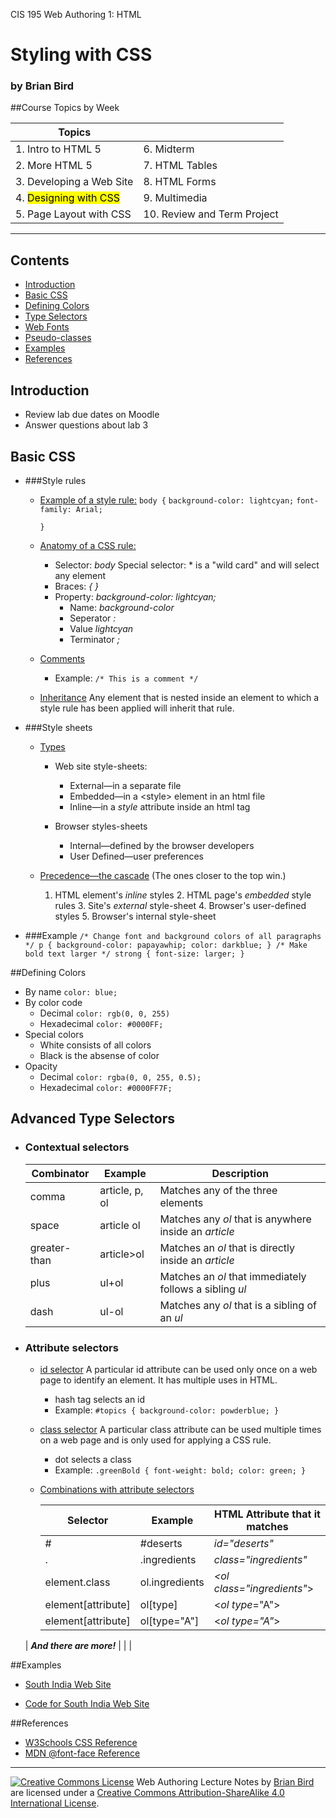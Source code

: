CIS 195 Web Authoring 1: HTML 

# Styling with CSS

### by Brian Bird

##Course Topics by Week

| Topics                             |                             |
| ---------------------------------- | --------------------------- |
| 1. Intro to HTML 5                 | 6. Midterm                  |
| 2. More HTML 5                     | 7. HTML Tables              |
| 3. Developing a Web Site           | 8. HTML Forms               |
| 4. <mark>Designing with CSS</mark> | 9. Multimedia               |
| 5. Page Layout with CSS            | 10. Review and Term Project |

<hr>

Contents
--------

-   [Introduction](#introduction)
-   [Basic CSS](#basic-css)
-   [Defining Colors](#defining_colors)
-   [Type Selectors](#type-selectors)
-   [Web Fonts](#web-fonts)
-   [Pseudo-classes](#pseudo-classes)
-   [Examples](#examples)
-   [References](#references)

## Introduction

-   Review lab due dates on Moodle
-   Answer questions about lab 3

## Basic CSS

- ###Style rules

  - <u>Example of a style rule:</u>
    `body {`
        `background-color: lightcyan;`
         `font-family: Arial;`

    `}`

  - <u>Anatomy of a CSS rule:</u>

    - Selector: *body*
      Special selector: * is a "wild card" and will select any element
    - Braces: *{ }*
    - Property: *background-color: lightcyan;*
      - Name: *background-color*
      - Seperator  *:*
      - Value  *lightcyan*
      - Terminator  *;*
    
  - <u>Comments</u>

    - Example:
      `/* This is a comment */`
    
  - <u>Inheritance</u>
    Any element that is nested inside an element to which a style rule has been applied will inherit that rule.

- ###Style sheets

  - <u>Types</u>
    - Web site style-sheets:
      
      - External&mdash;in a separate file
      - Embedded&mdash;in a &lt;style&gt; element in an html file
      - Inline&mdash;in a *style* attribute inside an html tag
      
    - Browser styles-sheets
      
      - Internal&mdash;defined by the browser developers
      - User Defined&mdash;user preferences
      
      
  - <u>Precedence&mdash;the cascade</u>
    (The ones closer to the top win.)
      1. HTML element's *inline* styles
        2. HTML page's *embedded* style rules
        3. Site's *external* style-sheet
        4. Browser's user-defined styles
        5. Browser's internal style-sheet
    
    
  
- ###Example
  `/* Change font and background colors of all paragraphs */
  p {
       background-color: papayawhip;
      color: darkblue;
     }
    /* Make bold text larger */
  strong {
         font-size: larger;
      }`

##Defining Colors

* By name
  `color: blue;`
* By color code
  * Decimal
    `color: rgb(0, 0, 255)`
  * Hexadecimal
    `color: #0000FF;`
* Special colors
  * White consists of all colors
  * Black is the absense of color
* Opacity
  * Decimal
    `color: rgba(0, 0, 255, 0.5);`
  * Hexadecimal
    `color: #0000FF7F;`


## Advanced Type Selectors

- ### Contextual selectors

  | Combinator   | Example        | Description                                             |
  | ------------ | -------------- | ------------------------------------------------------- |
  | comma        | article, p, ol | Matches any of the three elements                       |
  | space        | article ol     | Matches any *ol* that is anywhere inside an *article*   |
  | greater-than | article>ol     | Matches an *ol* that is directly inside an *article*    |
  | plus         | ul+ol          | Matches an *ol* that immediately follows a sibling *ul* |
  | dash         | ul-ol          | Matches any *ol* that is a sibling of an *ul*           |

  

- ### Attribute selectors

  - <u>id selector</u>
    A particular id attribute can be used only once on a web page to identify an element. It has multiple uses in HTML.

    - hash tag selects an id
    - Example:
      `#topics {
          background-color: powderblue;
      }`

  - <u>class selector</u>
    A particular class attribute can be used multiple times on a web page and is only used for applying a CSS rule.

    - dot selects a class
    - Example:
      `.greenBold {
          font-weight: bold;
          color: green;
      }`

  - <u>Combinations with attribute selectors</u>

    | Selector                  | Example        | HTML Attribute that it matches   |
    | ------------------------- | -------------- | -------------------------------- |
    | #                         | &#35;deserts   | *id="deserts"*                   |
    | .                         | .ingredients   | *class="ingredients"*            |
    | element.class             | ol.ingredients | *&lt;ol class="ingredients"*&gt; |
    | element[attribute]        | ol[type]       | &lt;*ol type*="A"&gt;            |
    | element[attribute]        | ol[type="A"]   | &lt;*ol type="A"*&gt;            |
  | ***And there are more!*** |                |                                  |
    
    


##Examples

* [South India Web Site](https://lcc-cit.github.io/CIS195-Demos/Unit03/Finished/Index.htm)

* [Code for South India Web Site](https://github.com/LCC-CIT/CIS195-Demos/tree/master/Unit03)

##References

* [W3Schools CSS Reference](https://www.w3schools.com/cssref/)
* [MDN @font-face Reference](https://developer.mozilla.org/en-US/docs/Web/CSS/%40font-face)

------

[![Creative Commons License](https://i.creativecommons.org/l/by-sa/4.0/88x31.png)](http://creativecommons.org/licenses/by-sa/4.0/) Web Authoring Lecture Notes by [Brian Bird](https://profbird.online) are licensed under a [Creative Commons Attribution-ShareAlike 4.0 International License](http://creativecommons.org/licenses/by-sa/4.0/). 